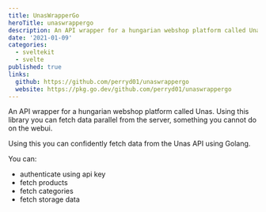```yaml
---
title: UnasWrapperGo
heroTitle: unaswrappergo
description: An API wrapper for a hungarian webshop platform called Unas. Using this library you can fetch data parallel from the server, something you cannot do on the webui.
date: '2021-01-09'
categories:
  - sveltekit
  - svelte
published: true
links:
  github: https://github.com/perryd01/unaswrappergo
  website: https://pkg.go.dev/github.com/perryd01/unaswrappergo
---
```


An API wrapper for a hungarian webshop platform called Unas. Using this library you can fetch data parallel from the server, something you cannot do on the webui.

Using this you can confidently fetch data from the Unas API using Golang.

You can:

- authenticate using api key
- fetch products
- fetch categories
- fetch storage data
